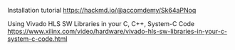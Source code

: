



Installation tutorial
https://hackmd.io/@accomdemy/Sk64aPNoq



Using Vivado HLS SW Libraries in your C, C++, System-C Code
https://www.xilinx.com/video/hardware/vivado-hls-sw-libraries-in-your-c-system-c-code.html


